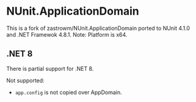 # NUnit.ApplicationDomain

This is a fork of zastrowm/NUnit.ApplicationDomain ported to NUnit 4.1.0 and .NET Framewok 4.8.1.
Note: Platform is x64.

## .NET 8
There is partial support for .NET 8.

Not supported:

+ `app.config` is not copied over AppDomain.
